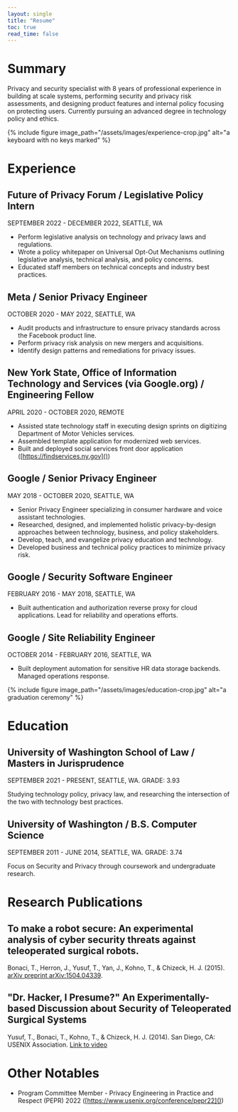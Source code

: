 ```yaml
---
layout: single
title: "Resume"
toc: true
read_time: false
---
```


# Summary

Privacy and security specialist with 8 years of professional experience in
building at scale systems, performing security and privacy risk assessments, and
designing product features and internal policy focusing on protecting users.
Currently pursuing an advanced degree in technology policy and ethics.

{% include figure image_path="/assets/images/experience-crop.jpg" alt="a keyboard with no keys marked" %}

# Experience

## Future of Privacy Forum / Legislative Policy Intern
SEPTEMBER 2022 - DECEMBER 2022,  SEATTLE, WA

* Perform legislative analysis on technology and privacy laws and regulations.
* Wrote a policy whitepaper on Universal Opt-Out Mechanisms outlining
  legislative analysis, technical analysis, and policy concerns.
* Educated staff members on technical concepts and industry best practices.

## Meta / Senior Privacy Engineer
OCTOBER 2020 - MAY 2022,  SEATTLE, WA

* Audit products and infrastructure to ensure privacy standards across the
  Facebook product line.
* Perform privacy risk analysis on new mergers and acquisitions.
* Identify design patterns and remediations for privacy issues.

## New York State, Office of Information Technology and Services (via Google.org) / Engineering Fellow
APRIL 2020 - OCTOBER 2020,  REMOTE

* Assisted state technology staff in executing design sprints on digitizing
  Department of Motor Vehicles services.
* Assembled template application for modernized web services.
* Built and deployed social services front door application
  ([https://findservices.ny.gov]())

## Google / Senior Privacy Engineer
MAY 2018 - OCTOBER 2020,  SEATTLE, WA

* Senior Privacy Engineer specializing in consumer hardware and voice assistant
  technologies.
* Researched, designed, and implemented holistic privacy-by-design approaches
  between technology, business, and policy stakeholders.
* Develop, teach, and evangelize privacy education and technology.
* Developed business and technical policy practices to minimize privacy risk.

## Google / Security Software Engineer
FEBRUARY 2016 - MAY 2018,  SEATTLE, WA

* Built authentication and authorization reverse proxy for cloud applications.
  Lead for reliability and operations efforts.

## Google / Site Reliability Engineer
OCTOBER 2014 - FEBRUARY 2016,  SEATTLE, WA

* Built deployment automation for sensitive HR data storage backends. Managed
  operations response.

{% include figure image_path="/assets/images/education-crop.jpg" alt="a graduation ceremony" %}

# Education

## University of Washington School of Law / Masters in Jurisprudence
SEPTEMBER 2021 - PRESENT,  SEATTLE, WA. GRADE: 3.93

Studying technology policy, privacy law, and researching the intersection of the
two with technology best practices.

## University of Washington / B.S. Computer Science
SEPTEMBER 2011 - JUNE 2014,  SEATTLE, WA. GRADE: 3.74

Focus on Security and Privacy through coursework and undergraduate research.

# Research Publications

## To make a robot secure: An experimental analysis of cyber security threats against teleoperated surgical robots.
Bonaci, T., Herron, J., Yusuf, T., Yan, J., Kohno, T., & Chizeck, H. J. (2015).
 [arXiv preprint arXiv:1504.04339](https://arxiv.org/abs/1504.04339).

## "Dr. Hacker, I Presume?" An Experimentally-based Discussion about Security of Teleoperated Surgical Systems
Yusuf, T., Bonaci, T., Kohno, T., & Chizeck, H. J. (2014).
San Diego, CA: USENIX Association. [Link to video](https://www.usenix.org/conference/healthtech14/summit-program/presentation/yusuf)

# Other Notables

* Program Committee Member - Privacy Engineering in Practice and Respect (PEPR)
  2022 ([https://www.usenix.org/conference/pepr22]())